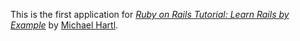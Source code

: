 This is the first application for [*Ruby on Rails Tutorial: Learn Rails by Example*](http://railstutorial.org) by 
[Michael Hartl](http://michaelhartl.com).
